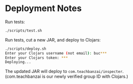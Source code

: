 # Deployment Notes

Run tests:

```bash
./scripts/test.sh
```

Run tests, cut a new JAR, and deploy to Clojars:

```bash
./scripts/deploy.sh
Enter your Clojars username (not email): buc***
Enter your Clojars token: ***
Deploying...
```

The updated JAR will deploy to `com.teachbanzai/inspecter`. (com.teachbanzai is our 
newly verified group ID with Clojars.)

